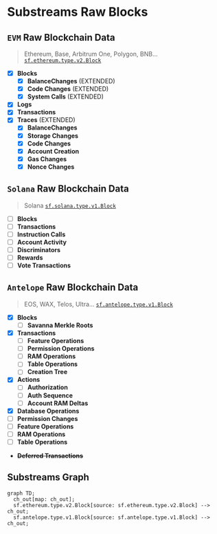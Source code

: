 # Substreams Raw Blocks

## `EVM` Raw Blockchain Data
> Ethereum, Base, Arbitrum One, Polygon, BNB...
> [`sf.ethereum.type.v2.Block`](https://buf.build/streamingfast/firehose-ethereum/docs/main:sf.ethereum.type.v2)

- [x] **Blocks**
  - [x] **BalanceChanges** (EXTENDED)
  - [x] **Code Changes** (EXTENDED)
  - [x] **System Calls** (EXTENDED)
- [x] **Logs**
- [x] **Transactions**
- [x] **Traces** (EXTENDED)
  - [x] **BalanceChanges**
  - [x] **Storage Changes**
  - [x] **Code Changes**
  - [x] **Account Creation**
  - [x] **Gas Changes**
  - [x] **Nonce Changes**

## `Solana` Raw Blockchain Data

> Solana
> [`sf.solana.type.v1.Block`](https://buf.build/streamingfast/firehose-solana/docs/main:sf.solana.type.v1)

- [ ] **Blocks**
- [ ] **Transactions**
- [ ] **Instruction Calls**
- [ ] **Account Activity**
- [ ] **Discriminators**
- [ ] **Rewards**
- [ ] **Vote Transactions**

## `Antelope` Raw Blockchain Data

> EOS, WAX, Telos, Ultra...
> [`sf.antelope.type.v1.Block`](https://buf.build/pinax/firehose-antelope/docs/main:sf.antelope.type.v1)

- [x] **Blocks**
  - [ ] **Savanna Merkle Roots**
- [x] **Transactions**
  - [ ] **Feature Operations**
  - [ ] **Permission Operations**
  - [ ] **RAM Operations**
  - [ ] **Table Operations**
  - [ ] **Creation Tree**
- [x] **Actions**
  - [ ] **Authorization**
  - [ ] **Auth Sequence**
  - [ ] **Account RAM Deltas**
- [x] **Database Operations**
- [ ] **Permission Changes**
- [ ] **Feature Operations**
- [ ] **RAM Operations**
- [ ] **Table Operations**
- ~~**Deferred Transactions**~~

## Substreams Graph

```mermaid
graph TD;
  ch_out[map: ch_out];
  sf.ethereum.type.v2.Block[source: sf.ethereum.type.v2.Block] --> ch_out;
  sf.antelope.type.v1.Block[source: sf.antelope.type.v1.Block] --> ch_out;
```
